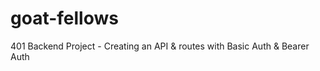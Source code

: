# goat-fellows
401 Backend Project - Creating an API &amp; routes with Basic Auth &amp; Bearer Auth
